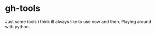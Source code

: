 gh-tools
========

Just some tools i think ill always like to use now and then. Playing around with python.

